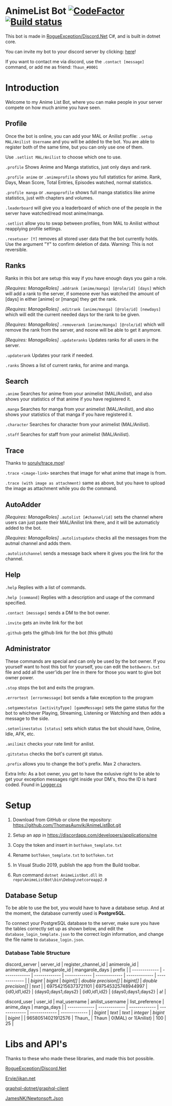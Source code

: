 # AnimeList Bot [![CodeFactor](https://www.codefactor.io/repository/github/thomasaunvik/animelistbot/badge)](https://www.codefactor.io/repository/github/thomasaunvik/animelistbot) [![Build status](https://ci.appveyor.com/api/projects/status/0qse6o8yrx64gjf1?svg=true)](https://ci.appveyor.com/project/ThomasAunvik/animelistbot)
This bot is made in [
RogueException/Discord.Net](https://github.com/RogueException/Discord.Net) C#, and is built in dotnet core.

You can invite my bot to your discord server by clicking: [here](https://discordapp.com/api/oauth2/authorize?client_id=377558188826034216&permissions=0&scope=bot)!

If you want to contact me via discord, use the `.contact [message]` command, or add me as friend: `Thaun_#0001`

# Introduction

Welcome to my Anime List Bot, where you can make people in your server compete on how much anime you have seen.

## Profile

Once the bot is online, you can add your MAL or Anilist profile: `.setup MAL/Anilist Username` and you will be added to the bot. You are able to register both of the same time, but you can only use one of them.

Use `.setlist MAL/Anilist` to choose which one to use.

`.profile` Shows Anime and Manga statistics, just only days and rank.

`.profile anime` or `.animeprofile` shows you full statistics for anime. Rank, Days, Mean Score, Total Entries, Episodes watched, normal statistics.

`.profile manga` or `.mangaprofile` shows full manga statistics like anime statistics, just with chapters and volumes.

`.leaderboard` will give you a leaderboard of which one of the people in the server have watched/read most anime/manga.

`.setlist` allow you to swap between profiles, from MAL to Anilist without reapplying profile settings.

`.resetuser [Y]` removes all stored user data that the bot currently holds. Use the argument "Y" to confirm deletion of data. Warning: This is not reversible.

## Ranks

Ranks in this bot are setup this way if you have enough days you gain a role.

*[Requires: ManageRoles]* `.addrank [anime/manga] [@role/id] [days]` which will add a rank to the server, if someone ever has watched the amount of [days] in either [anime] or [manga] they get the rank.

*[Requires: ManageRoles]* `.editrank [anime/manga] [@role/id] [newdays]` which will edit the current needed days tor the rank to be given.

*[Requires: ManageRoles]* `.removerank [anime/manga] [@role/id]` which will remove the rank from the server, and noone will be able to get it anymore.

*[Requires: ManageRoles]* `.updateranks` Updates ranks for all users in the server.

`.updaterank` Updates your rank if needed.

`.ranks` Shows a list of current ranks, for anime and manga.

## Search

`.anime` Searches for anime from your animelist (MAL/Anilist), and also shows your statistics of that anime if you have registered it.

`.manga` Searches for manga from your animelist (MAL/Anilist), and also shows your statistics of that manga if you have registered it.

`.character` Searches for character from your animelist (MAL/Anilist).

`.staff` Searches for staff from your animelist (MAL/Anilist).

## Trace

Thanks to [soruly/trace.moe](https://github.com/soruly/trace.moe/)!

`.trace <image-link>` searches that image for what anime that image is from.

`.trace (with image as attachment)` same as above, but you have to upload the image as attachment while you do the command.

## AutoAdder

*[Requires: ManageRoles]* `.autolist [#channel/id]` sets the channel where users can just paste their MAL/Anilist link there, and it will be automaticly added to the bot.

*[Requires: ManageRoles]* `.autolistupdate` checks all the messages from the autmal channel and adds them.

`.autolistchannel` sends a message back where it gives you the link for the channel.

## Help

`.help` Replies with a list of commands.

`.help [command]` Replies with a description and usage of the command specified.

`.contact [message]` sends a DM to the bot owner.

`.invite` gets an invite link for the bot

`.github` gets the github link for the bot (this github)

## Administrator

These commands are special and can only be used by the bot owner.
If you yourself want to host this bot for yourself, you can edit the `botOwners.txt` file and add all the user'ids per line in there for those you want to give bot owner power.

`.stop` stops the bot and exits the program.

`.errortest [errormessage]` bot sends a fake exception to the program

`.setgamestatus [activityType] [gameMessage]` sets the game status for the bot to whichever Playing, Streaming, Listening or Watching and then adds a message to the side.

`.setonlinestatus [status]` sets which status the bot should have, Online, Idle, AFK, etc.

`.anilimit` checks your rate limit for anilist.

`.gitstatus` checks the bot's current git status.

`.prefix` allows you to change the bot's prefix. Max 2 characters.

Extra Info: As a bot owner, you get to have the exlusive right to be able to get your exception messages right inside your DM's, thou the ID is hard coded. Found in [Logger.cs](https://github.com/ThomasAunvik/AnimeListBot/blob/master/AnimeListBot/Handler/Logger.cs)

# Setup
1. Download from GitHub or clone the repository: https://github.com/ThomasAunvik/AnimeListBot.git
2. Setup an app in https://discordapp.com/developers/applications/me

3. Copy the token and insert in `botToken_template.txt` 
4. Rename `botToken_template.txt` to `botToken.txt`
5. In Visual Studio 2019, publish the app from the Build toolbar.
6. Run command `dotnet AnimeListBot.dll` in `repo\AnimeListBot\bin\Debug\netcoreapp2.0`

## Database Setup

To be able to use the bot, you would have to have a database setup. And at the moment, the database currently used is **PostgreSQL**.

To connect your PostgreSQL database to the server, make sure you have the tables correctly set up as shown below, and edit the `database_login_template.json` to the correct login information, and change the file name to `database_login.json`.

### Database Table Structure

discord_server
| server_id  | register_channel_id | animerole_id | animerole_days | mangarole_id | mangarole_days | prefix |
| ------------- | ------------- | ------------- | ------------- | ------------- | ------------- | ------------- |
| *bigint*  | *bigint* | *bigint[]* | *double precision[]* | *bigint[]* | *double precision[]* | *text* |
| 697542156373721101  | 697545325748944997  | {id0,id1,id2} | {days0,days1,days2} | {id0,id1,id2} | {days0,days1,days2} | a! |

discord_user
| user_id  | mal_username | anilist_username | list_preference | anime_days | manga_days |
| ------------- | ------------- | ------------- | ------------- | ------------- | ------------- |
| *bigint*  | *text* | *text* | *integer* | *bigint* | *bigint* |
| 96580514021912576  | Thaun_  | Thaun | 0(MAL) or 1(Anilist) | 100 | 25 |

# Libs and API's

Thanks to these who made these libraries, and made this bot possible.

[RogueException/Discord.Net](https://github.com/RogueException/Discord.Net)

[Ervie/jikan.net](https://github.com/Ervie/jikan.net)

[graphql-dotnet/graphql-client](https://github.com/graphql-dotnet/graphql-client)

[JamesNK/Newtonsoft.Json](https://github.com/JamesNK/Newtonsoft.Json)
